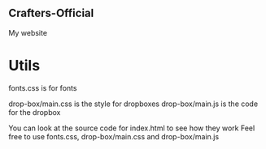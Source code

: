 ## Crafters-Official
My website

# Utils
fonts.css is for fonts

drop-box/main.css is the style for dropboxes
drop-box/main.js is the code for the dropbox

You can look at the source code for index.html to see how they work
Feel free to use fonts.css, drop-box/main.css and drop-box/main.js
